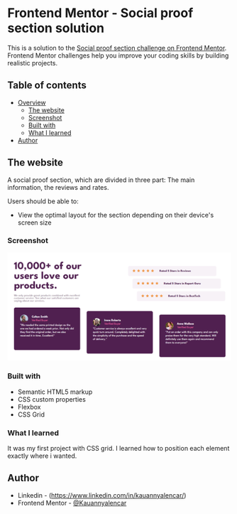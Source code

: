 # Frontend Mentor - Social proof section solution

This is a solution to the [Social proof section challenge on Frontend Mentor](https://www.frontendmentor.io/challenges/social-proof-section-6e0qTv_bA). Frontend Mentor challenges help you improve your coding skills by building realistic projects. 

## Table of contents

- [Overview](#overview)
  - [The website](#the-website)
  - [Screenshot](#screenshot)
  - [Built with](#built-with)
  - [What I learned](#what-i-learned)
- [Author](#author)



## The website

A social proof section, which are divided in three part: The main information, the reviews and rates.  

Users should be able to:

- View the optimal layout for the section depending on their device's screen size

### Screenshot

![](./Captura%20de%20tela%202024-08-24%20135103.png)

### Built with

- Semantic HTML5 markup
- CSS custom properties
- Flexbox
- CSS Grid

### What I learned

It was my first project with CSS grid. I learned how to position each element exactly where i wanted.


## Author
- Linkedin - (https://www.linkedin.com/in/kauannyalencar/)
- Frontend Mentor - [@Kauannyalencar](https://www.frontendmentor.io/profile/Kauannyalencar)




